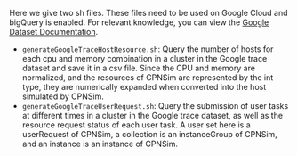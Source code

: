 Here we give two sh files. These files need to be used on Google Cloud and bigQuery is enabled. For relevant knowledge,
you can view the [Google Dataset Documentation](https://github.com/google/cluster-data/blob/master/ClusterData2019.md).

* `generateGoogleTraceHostResource.sh`: Query the number of hosts for each cpu and memory combination in a cluster in
  the Google trace dataset and save it in a csv file. Since the CPU and memory are normalized, and the resources of
  CPNSim are represented by the int type, they are numerically expanded when converted into the host simulated by
  CPNSim.
* `generateGoogleTraceUserRequest.sh`: Query the submission of user tasks at different times in a cluster in the Google
  trace dataset, as well as the resource request status of each user task. A user set here is a userRequest of CPNSim, a
  collection is an instanceGroup of CPNSim, and an instance is an instance of CPNSim.